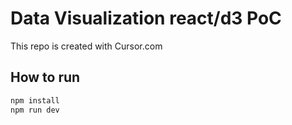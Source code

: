 # Data Visualization react/d3 PoC

This repo is created with Cursor.com

## How to run

```bash
npm install
npm run dev
```
